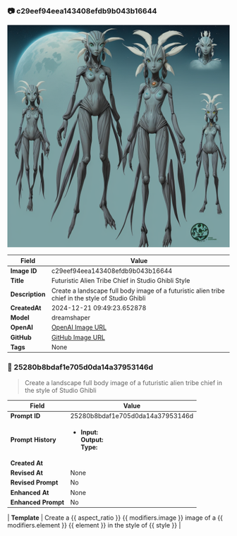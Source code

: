 

### 📷 c29eef94eea143408efdb9b043b16644 


![data.id](./c29eef94eea143408efdb9b043b16644.jpg)


| Field          | Value                                                                                                                     |
|----------------|---------------------------------------------------------------------------------------------------------------------------|
| **Image ID**             | c29eef94eea143408efdb9b043b16644                                                                                                             |
| **Title**           | Futuristic Alien Tribe Chief in Studio Ghibli Style                                                                                                       |
| **Description**           | Create a landscape full body image of a futuristic alien tribe chief in the style of Studio Ghibli                                                                                                       |
| **CreatedAt**        | 2024-12-21 09:49:23.652878                                                                                                        |
| **Model**        | dreamshaper                                                                                                        |
| **OpenAI**         | [OpenAI Image URL](http://192.168.1.85:8081/generated-images/b643944689140.png)                                                                                |
| **GitHub**         | [GitHub Image URL](https://raw.githubusercontent.com/Caneta-Silva/GODZ/refs/heads/main/images/c29eef94eea143408efdb9b043b16644/c29eef94eea143408efdb9b043b16644.jpg)                                                                                |
| **Tags**       | None                                                                                                                   |

### 📜 25280b8bdaf1e705d0da14a37953146d

> Create a landscape full body image of a futuristic alien tribe chief in the style of Studio Ghibli

| Field          | Value                                                                                                                                                                      |
|----------------|----------------------------------------------------------------------------------------------------------------------------------------------------------------------------|
| **Prompt ID**  | 25280b8bdaf1e705d0da14a37953146d                                                                                                                                                            |
| **Prompt History** | <ul><li>**Input:**  <br> **Output:**  <br> **Type:** </li></ul> |
| **Created At** |                                                                                                                                                    |
| **Revised At** | None                                                                                                                                                   |
| **Revised Prompt** | No                                                                                                                                                                      |
| **Enhanced At** | None                                                                                                                                                  |
| **Enhanced Prompt** | No                                                                                                                                                                    |

| **Template**   | Create a {{ aspect_ratio }} {{ modifiers.image }} image of a {{ modifiers.element }} {{ element }} in the style of {{ style }}                                                                                                                                           |


